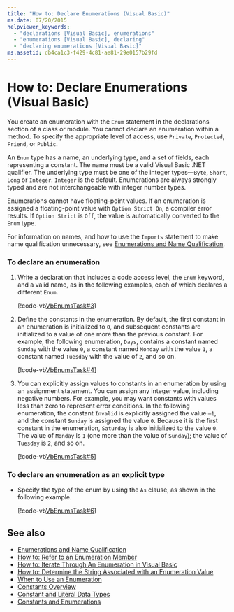 ```yaml
---
title: "How to: Declare Enumerations (Visual Basic)"
ms.date: 07/20/2015
helpviewer_keywords: 
  - "declarations [Visual Basic], enumerations"
  - "enumerations [Visual Basic], declaring"
  - "declaring enumerations [Visual Basic]"
ms.assetid: db4ca1c3-f429-4c81-ae81-29e0157b29fd
---
```

# How to: Declare Enumerations (Visual Basic)
You create an enumeration with the `Enum` statement in the declarations section of a class or module. You cannot declare an enumeration within a method. To specify the appropriate level of access, use `Private`, `Protected`, `Friend`, or `Public`.  
  
 An `Enum` type has a name, an underlying type, and a set of fields, each representing a constant. The name must be a valid Visual Basic .NET qualifier. The underlying type must be one of the integer types—`Byte`, `Short`, `Long` or `Integer`. `Integer` is the default. Enumerations are always strongly typed and are not interchangeable with integer number types.  
  
 Enumerations cannot have floating-point values. If an enumeration is assigned a floating-point value with `Option Strict On`, a compiler error results. If `Option Strict` is `Off`, the value is automatically converted to the `Enum` type.  
  
 For information on names, and how to use the `Imports` statement to make name qualification unnecessary, see [Enumerations and Name Qualification](../../../../visual-basic/programming-guide/language-features/constants-enums/enumerations-and-name-qualification.md).  
  
### To declare an enumeration  
  
1.  Write a declaration that includes a code access level, the `Enum` keyword, and a valid name, as in the following examples, each of which declares a different `Enum`.  
  
     [!code-vb[VbEnumsTask#3](../../../../visual-basic/language-reference/statements/codesnippet/VisualBasic/how-to-declare-enumerations_1.vb)]  
  
2.  Define the constants in the enumeration. By default, the first constant in an enumeration is initialized to `0`, and subsequent constants are initialized to a value of one more than the previous constant. For example, the following enumeration, `Days`, contains a constant named `Sunday` with the value `0`, a constant named `Monday` with the value `1`, a constant named `Tuesday` with the value of `2`, and so on.  
  
     [!code-vb[VbEnumsTask#4](../../../../visual-basic/language-reference/statements/codesnippet/VisualBasic/how-to-declare-enumerations_2.vb)]  
  
3.  You can explicitly assign values to constants in an enumeration by using an assignment statement. You can assign any integer value, including negative numbers. For example, you may want constants with values less than zero to represent error conditions. In the following enumeration, the constant `Invalid` is explicitly assigned the value `–1`, and the constant `Sunday` is assigned the value `0`. Because it is the first constant in the enumeration, `Saturday` is also initialized to the value `0`. The value of `Monday` is `1` (one more than the value of `Sunday`); the value of `Tuesday` is `2`, and so on.  
  
     [!code-vb[VbEnumsTask#5](../../../../visual-basic/language-reference/statements/codesnippet/VisualBasic/how-to-declare-enumerations_3.vb)]  
  
### To declare an enumeration as an explicit type  
  
-   Specify the type of the enum by using the `As` clause, as shown in the following example.  
  
     [!code-vb[VbEnumsTask#6](../../../../visual-basic/language-reference/statements/codesnippet/VisualBasic/how-to-declare-enumerations_4.vb)]  
  
## See also
- [Enumerations and Name Qualification](../../../../visual-basic/programming-guide/language-features/constants-enums/enumerations-and-name-qualification.md)
- [How to: Refer to an Enumeration Member](../../../../visual-basic/programming-guide/language-features/constants-enums/how-to-refer-to-an-enumeration-member.md)
- [How to: Iterate Through An Enumeration in Visual Basic](../../../../visual-basic/programming-guide/language-features/constants-enums/how-to-iterate-through-an-enumeration.md)
- [How to: Determine the String Associated with an Enumeration Value](../../../../visual-basic/programming-guide/language-features/constants-enums/how-to-determine-the-string-associated-with-an-enumeration-value.md)
- [When to Use an Enumeration](../../../../visual-basic/programming-guide/language-features/constants-enums/when-to-use-an-enumeration.md)
- [Constants Overview](../../../../visual-basic/programming-guide/language-features/constants-enums/constants-overview.md)
- [Constant and Literal Data Types](../../../../visual-basic/programming-guide/language-features/constants-enums/constant-and-literal-data-types.md)
- [Constants and Enumerations](../../../../visual-basic/language-reference/constants-and-enumerations.md)
